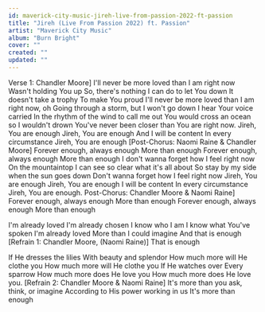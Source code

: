 ```yaml
---
id: maverick-city-music-jireh-live-from-passion-2022-ft-passion
title: "Jireh (Live From Passion 2022) ft. Passion"
artist: "Maverick City Music"
album: "Burn Bright"
cover: ""
created: ""
updated: ""
---
```


Verse 1: Chandler Moore]
I'll never be more loved than I am right now
Wasn't holding You up
So, there's nothing I can do to let You down
It doesn't take a trophy
To make You proud
I'll never be more loved than I am right now, oh
Going through a storm, but I won't go down
I hear Your voice carried
In the rhythm of the wind to call me out
You would cross an ocean so I wouldn't drown
You've never been closer than You are right now.
Jireh, You are enough
Jireh, You are enough
And I will be content
In every circumstance
Jireh, You are enough
[Post-Chorus: Naomi Raine & Chandler Moore]
Forever enough, always enough
More than enough
Forever enough, always enough
More than enough
I don't wanna forget how I feel right now
On the mountaintop
I can see so clear what it's all about
So stay by my side when the sun goes down
Don't wanna forget how I feel right now
Jireh, You are enough
Jireh, You are enough
I will be content
In every circumstance
Jireh, You are enough.
Post-Chorus: Chandler Moore & Naomi Raine]
Forever enough, always enough
More than enough
Forever enough, always enough
More than enough

I'm already loved
I'm already chosen
I know who I am
I know what You've spoken
I'm already loved
More than I could imagine
And that is enough
[Refrain 1: Chandler Moore, (Naomi Raine)]
That is enough

If He dresses the lilies
With beauty and splendor
How much more will He clothe you
How much more will He clothe you
If He watches over
Every sparrow
How much more does He love you
How much more does He love you.
[Refrain 2: Chandler Moore & Naomi Raine]
It's more than you ask, think, or imagine
According to His power working in us
It's more than enough